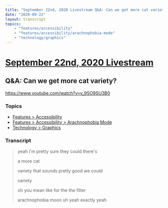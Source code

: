 ```yaml
---
title: "September 22nd, 2020 Livestream Q&A: Can we get more cat variety?"
date: "2020-09-22"
layout: transcript
topics:
    - "features/accessibility"
    - "features/accessibility/arachnophobia-mode"
    - "technology/graphics"
---
```

# [September 22nd, 2020 Livestream](../2020-09-22.md)
## Q&A: Can we get more cat variety?
https://www.youtube.com/watch?v=v_9SO9SU3B0

### Topics
* [Features > Accessibility](../topics/features/accessibility.md)
* [Features > Accessibility > Arachnophobia Mode](../topics/features/accessibility/arachnophobia-mode.md)
* [Technology > Graphics](../topics/technology/graphics.md)

### Transcript

> yeah i'm pretty sure they could there's
> 
> a more cat
> 
> variety that sounds pretty good we could
> 
> variety
> 
> oh you mean like for the the filter
> 
> arachnophobia moon uh yeah exactly yeah
> 
